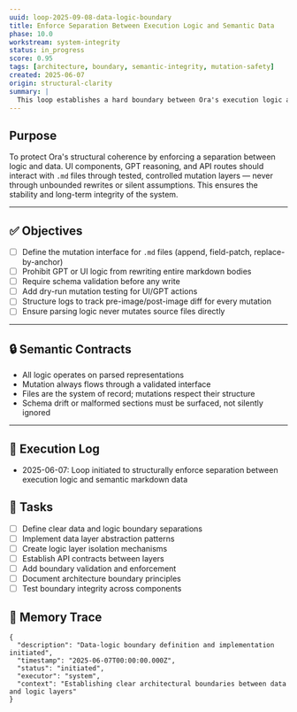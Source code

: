 ```yaml
---
uuid: loop-2025-09-08-data-logic-boundary
title: Enforce Separation Between Execution Logic and Semantic Data
phase: 10.0
workstream: system-integrity
status: in_progress
score: 0.95
tags: [architecture, boundary, semantic-integrity, mutation-safety]
created: 2025-06-07
origin: structural-clarity
summary: |
  This loop establishes a hard boundary between Ora's execution logic and its semantic data files. It aims to prevent future regressions, silent data corruption, or feature collisions by ensuring all logic operates through structured, validated mutation contracts, and that markdown files remain semantically valid, traceable data.
---
```


## Purpose

To protect Ora's structural coherence by enforcing a separation between logic and data. UI components, GPT reasoning, and API routes should interact with `.md` files through tested, controlled mutation layers — never through unbounded rewrites or silent assumptions. This ensures the stability and long-term integrity of the system.

---

## ✅ Objectives

- [ ] Define the mutation interface for `.md` files (append, field-patch, replace-by-anchor)
- [ ] Prohibit GPT or UI logic from rewriting entire markdown bodies
- [ ] Require schema validation before any write
- [ ] Add dry-run mutation testing for UI/GPT actions
- [ ] Structure logs to track pre-image/post-image diff for every mutation
- [ ] Ensure parsing logic never mutates source files directly

---

## 🔒 Semantic Contracts

- All logic operates on parsed representations
- Mutation always flows through a validated interface
- Files are the system of record; mutations respect their structure
- Schema drift or malformed sections must be surfaced, not silently ignored

---

## 🧾 Execution Log

- 2025-06-07: Loop initiated to structurally enforce separation between execution logic and semantic markdown data

## 🔧 Tasks

- [ ] Define clear data and logic boundary separations
- [ ] Implement data layer abstraction patterns
- [ ] Create logic layer isolation mechanisms
- [ ] Establish API contracts between layers
- [ ] Add boundary validation and enforcement
- [ ] Document architecture boundary principles
- [ ] Test boundary integrity across components

## 🧠 Memory Trace

```json:memory
{
  "description": "Data-logic boundary definition and implementation initiated",
  "timestamp": "2025-06-07T00:00:00.000Z",
  "status": "initiated",
  "executor": "system",
  "context": "Establishing clear architectural boundaries between data and logic layers"
}
```
